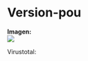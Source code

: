 # Version-pou


<b>Imagen:</b>
<br>
<img src="https://i.imgur.com/iZqunYL.png">

Virustotal: 
<a href="https://www.virustotal.com/gui/file/06377d473f4b2e1196a60e05528dc911393251b2ffea7ae5f054fad549a1bed4/detection" target="_blank">
